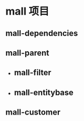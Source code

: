# mall 项目
## mall-dependencies
## mall-parent 
 - ## mall-filter
 - ## mall-entitybase
## mall-customer